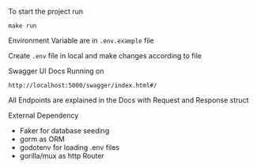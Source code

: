 To start the project run

`make run`

Environment Variable are in `.env.example` file

Create `.env` file in local and make changes according to file

Swagger UI Docs Running on  

`http://localhost:5000/swagger/index.html#/`

All Endpoints are explained in the Docs with Request and Response struct


External Dependency  
* Faker for database seeding
* gorm as ORM 
* godotenv for loading .env files
* gorilla/mux as http Router

